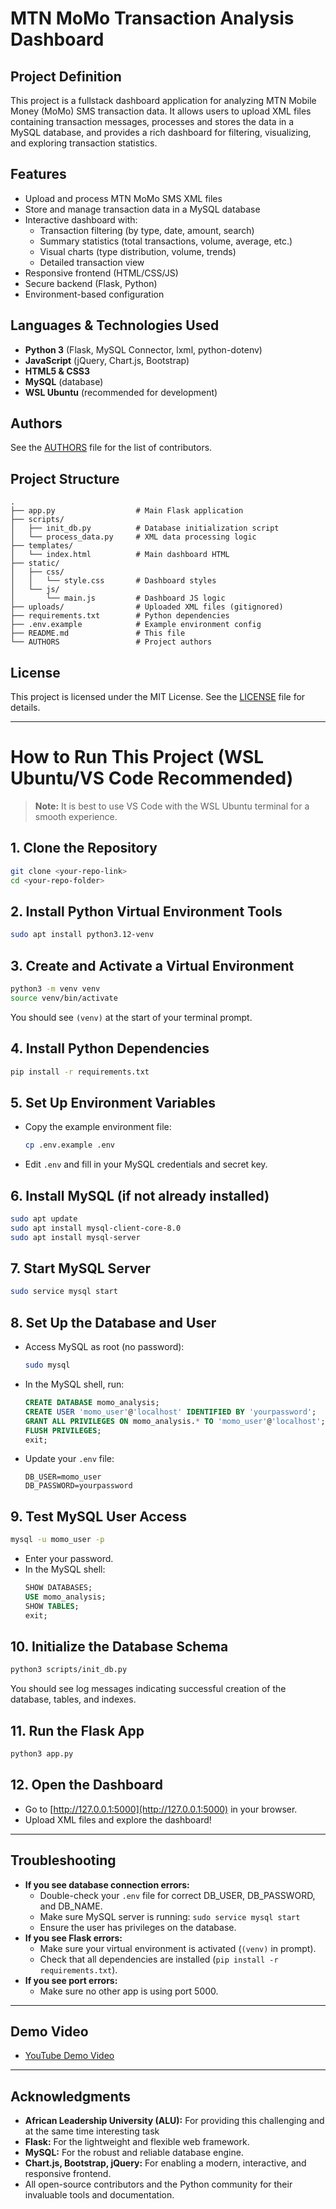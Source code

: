 # MTN MoMo Transaction Analysis Dashboard

## Project Definition
This project is a fullstack dashboard application for analyzing MTN Mobile Money (MoMo) SMS transaction data. It allows users to upload XML files containing transaction messages, processes and stores the data in a MySQL database, and provides a rich dashboard for filtering, visualizing, and exploring transaction statistics.

## Features
- Upload and process MTN MoMo SMS XML files
- Store and manage transaction data in a MySQL database
- Interactive dashboard with:
  - Transaction filtering (by type, date, amount, search)
  - Summary statistics (total transactions, volume, average, etc.)
  - Visual charts (type distribution, volume, trends)
  - Detailed transaction view
- Responsive frontend (HTML/CSS/JS)
- Secure backend (Flask, Python)
- Environment-based configuration

## Languages & Technologies Used
- **Python 3** (Flask, MySQL Connector, lxml, python-dotenv)
- **JavaScript** (jQuery, Chart.js, Bootstrap)
- **HTML5 & CSS3**
- **MySQL** (database)
- **WSL Ubuntu** (recommended for development)

## Authors
See the [AUTHORS](./AUTHORS) file for the list of contributors.

## Project Structure
```
.
├── app.py                  # Main Flask application
├── scripts/
│   ├── init_db.py          # Database initialization script
│   └── process_data.py     # XML data processing logic
├── templates/
│   └── index.html          # Main dashboard HTML
├── static/
│   ├── css/
│   │   └── style.css       # Dashboard styles
│   └── js/
│       └── main.js         # Dashboard JS logic
├── uploads/                # Uploaded XML files (gitignored)
├── requirements.txt        # Python dependencies
├── .env.example            # Example environment config
├── README.md               # This file
└── AUTHORS                 # Project authors
```

## License
This project is licensed under the MIT License. See the [LICENSE](./LICENSE) file for details.

---

# How to Run This Project (WSL Ubuntu/VS Code Recommended)

> **Note:** It is best to use VS Code with the WSL Ubuntu terminal for a smooth experience.

## 1. Clone the Repository
```bash
git clone <your-repo-link>
cd <your-repo-folder>
```

## 2. Install Python Virtual Environment Tools
```bash
sudo apt install python3.12-venv
```

## 3. Create and Activate a Virtual Environment
```bash
python3 -m venv venv
source venv/bin/activate
```
You should see `(venv)` at the start of your terminal prompt.

## 4. Install Python Dependencies
```bash
pip install -r requirements.txt
```

## 5. Set Up Environment Variables
- Copy the example environment file:
  ```bash
  cp .env.example .env
  ```
- Edit `.env` and fill in your MySQL credentials and secret key.

## 6. Install MySQL (if not already installed)
```bash
sudo apt update
sudo apt install mysql-client-core-8.0
sudo apt install mysql-server
```

## 7. Start MySQL Server
```bash
sudo service mysql start
```

## 8. Set Up the Database and User
- Access MySQL as root (no password):
  ```bash
  sudo mysql
  ```
- In the MySQL shell, run:
  ```sql
  CREATE DATABASE momo_analysis;
  CREATE USER 'momo_user'@'localhost' IDENTIFIED BY 'yourpassword';
  GRANT ALL PRIVILEGES ON momo_analysis.* TO 'momo_user'@'localhost';
  FLUSH PRIVILEGES;
  exit;
  ```
- Update your `.env` file:
  ```
  DB_USER=momo_user
  DB_PASSWORD=yourpassword
  ```

## 9. Test MySQL User Access
```bash
mysql -u momo_user -p
```
- Enter your password.
- In the MySQL shell:
  ```sql
  SHOW DATABASES;
  USE momo_analysis;
  SHOW TABLES;
  exit;
  ```

## 10. Initialize the Database Schema
```bash
python3 scripts/init_db.py
```
You should see log messages indicating successful creation of the database, tables, and indexes.

## 11. Run the Flask App
```bash
python3 app.py
```

## 12. Open the Dashboard
- Go to [http://127.0.0.1:5000](http://127.0.0.1:5000) in your browser.
- Upload XML files and explore the dashboard!

---

## Troubleshooting
- **If you see database connection errors:**
  - Double-check your `.env` file for correct DB_USER, DB_PASSWORD, and DB_NAME.
  - Make sure MySQL server is running: `sudo service mysql start`
  - Ensure the user has privileges on the database.
- **If you see Flask errors:**
  - Make sure your virtual environment is activated (`(venv)` in prompt).
  - Check that all dependencies are installed (`pip install -r requirements.txt`).
- **If you see port errors:**
  - Make sure no other app is using port 5000.

---

## Demo Video
- [YouTube Demo Video](<https://youtu.be/8Cb-hsvutCg>)

---

## Acknowledgments
- **African Leadership University (ALU):** For providing this challenging and at the same time interesting task
- **Flask:** For the lightweight and flexible web framework.
- **MySQL:** For the robust and reliable database engine.
- **Chart.js, Bootstrap, jQuery:** For enabling a modern, interactive, and responsive frontend.
- All open-source contributors and the Python community for their invaluable tools and documentation.
